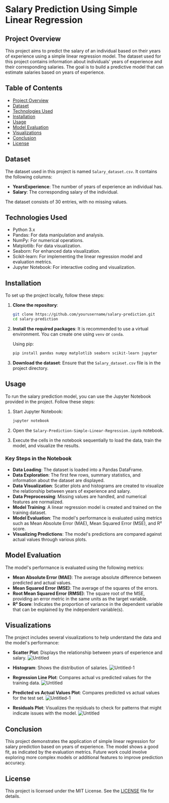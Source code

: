 # Salary Prediction Using Simple Linear Regression

## Project Overview

This project aims to predict the salary of an individual based on their years of experience using a simple linear regression model. The dataset used for this project contains information about individuals' years of experience and their corresponding salaries. The goal is to build a predictive model that can estimate salaries based on years of experience.

## Table of Contents

- [Project Overview](#project-overview)
- [Dataset](#dataset)
- [Technologies Used](#technologies-used)
- [Installation](#installation)
- [Usage](#usage)
- [Model Evaluation](#model-evaluation)
- [Visualizations](#visualizations)
- [Conclusion](#conclusion)
- [License](#license)

## Dataset

The dataset used in this project is named `Salary_dataset.csv`. It contains the following columns:

- **YearsExperience**: The number of years of experience an individual has.
- **Salary**: The corresponding salary of the individual.

The dataset consists of 30 entries, with no missing values.

## Technologies Used

- Python 3.x
- Pandas: For data manipulation and analysis.
- NumPy: For numerical operations.
- Matplotlib: For data visualization.
- Seaborn: For enhanced data visualization.
- Scikit-learn: For implementing the linear regression model and evaluation metrics.
- Jupyter Notebook: For interactive coding and visualization.

## Installation

To set up the project locally, follow these steps:

1. **Clone the repository**:
   ```bash
   git clone https://github.com/yourusername/salary-prediction.git
   cd salary-prediction
   ```

2. **Install the required packages**:
   It is recommended to use a virtual environment. You can create one using `venv` or `conda`.

   Using pip:
   ```bash
   pip install pandas numpy matplotlib seaborn scikit-learn jupyter
   ```

3. **Download the dataset**:
   Ensure that the `Salary_dataset.csv` file is in the project directory.

## Usage

To run the salary prediction model, you can use the Jupyter Notebook provided in the project. Follow these steps:

1. Start Jupyter Notebook:
   ```bash
   jupyter notebook
   ```

2. Open the `Salary-Prediction-Simple-Linear-Regression.ipynb` notebook.

3. Execute the cells in the notebook sequentially to load the data, train the model, and visualize the results.

### Key Steps in the Notebook

- **Data Loading**: The dataset is loaded into a Pandas DataFrame.
- **Data Exploration**: The first few rows, summary statistics, and information about the dataset are displayed.
- **Data Visualization**: Scatter plots and histograms are created to visualize the relationship between years of experience and salary.
- **Data Preprocessing**: Missing values are handled, and numerical features are normalized.
- **Model Training**: A linear regression model is created and trained on the training dataset.
- **Model Evaluation**: The model's performance is evaluated using metrics such as Mean Absolute Error (MAE), Mean Squared Error (MSE), and R² score.
- **Visualizing Predictions**: The model's predictions are compared against actual values through various plots.

## Model Evaluation

The model's performance is evaluated using the following metrics:

- **Mean Absolute Error (MAE)**: The average absolute difference between predicted and actual values.
- **Mean Squared Error (MSE)**: The average of the squares of the errors.
- **Root Mean Squared Error (RMSE)**: The square root of the MSE, providing an error metric in the same units as the target variable.
- **R² Score**: Indicates the proportion of variance in the dependent variable that can be explained by the independent variable(s).

## Visualizations

The project includes several visualizations to help understand the data and the model's performance:

- **Scatter Plot**: Displays the relationship between years of experience and salary.
  ![Untitled](https://github.com/user-attachments/assets/98b1f7c3-e78f-4b96-8ae7-f24522053f99)

- **Histogram**: Shows the distribution of salaries.
  ![Untitled-1](https://github.com/user-attachments/assets/049b90a2-0ac8-4017-8a6f-926734ec6403)

- **Regression Line Plot**: Compares actual vs predicted values for the training data.
  ![Untitled](https://github.com/user-attachments/assets/2b498959-5e3a-4c4b-959b-53179d87e6b6)

- **Predicted vs Actual Values Plot**: Compares predicted vs actual values for the test set.
  ![Untitled-1](https://github.com/user-attachments/assets/18726456-a47d-4f6f-92ab-49e483de05b2)

- **Residuals Plot**: Visualizes the residuals to check for patterns that might indicate issues with the model.
  ![Untitled](https://github.com/user-attachments/assets/0f8332f4-4eff-4655-9220-77e20e4a4162)

## Conclusion

This project demonstrates the application of simple linear regression for salary prediction based on years of experience. The model shows a good fit, as indicated by the evaluation metrics. Future work could involve exploring more complex models or additional features to improve prediction accuracy.

## License

This project is licensed under the MIT License. See the [LICENSE](LICENSE) file for details.
